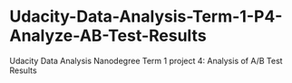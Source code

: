 # Udacity-Data-Analysis-Term-1-P4-Analyze-AB-Test-Results
Udacity Data Analysis Nanodegree Term 1 project 4: Analysis of A/B Test Results
